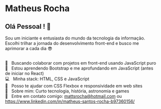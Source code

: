 # Matheus Rocha

## Olá Pessoal ! 👋
Sou um iniciante e entusiasta do mundo da tecnologia da informação.
Escolhi trilhar a jornada do desenvolvimento front-end e busco me aprimorar a cada dia :sunglasses: &nbsp;

 <br/> :yellow_heart: &nbsp; Buscando colaborar com projetos em front-end usando JavaScript puro
 <br/> :rocket: &nbsp; Estou aprendendo Bootstrap e me aprofundando em JavaScript (antes de iniciar no React)
 <br/> :computer: &nbsp; Minha stack: HTML, CSS e JavaScript
 <br/> :handshake: &nbsp; Posso te ajudar com CSS Flexbox e responsividade em web sites
 <br/> 💬  &nbsp; Sobre mim: Curto tecnologia, história, astronomia e games
 <br/> :email: &nbsp; Entre em contato comigo: mattsrocha@hotmail.com ou https://www.linkedin.com/in/matheus-santos-rocha-b97360156/

